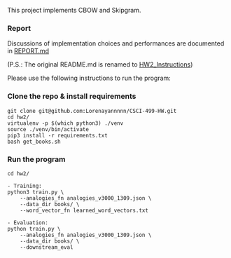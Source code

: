 This project implements CBOW and Skipgram.

### Report
Discussions of implementation choices and performances are documented in [REPORT.md](REPORT.md)

(P.S.: The original README.md is renamed to [HW2_Instructions](HW2_Instructions.md))

Please use the following instructions to run the program:
### Clone the repo & install requirements
```
git clone git@github.com:Lorenayannnnn/CSCI-499-HW.git
cd hw2/
virtualenv -p $(which python3) ./venv
source ./venv/bin/activate
pip3 install -r requirements.txt
bash get_books.sh
```

### Run the program
```
cd hw2/

- Training:
python3 train.py \
    --analogies_fn analogies_v3000_1309.json \
    --data_dir books/ \
    --word_vector_fn learned_word_vectors.txt

- Evaluation:
python train.py \
    --analogies_fn analogies_v3000_1309.json \
    --data_dir books/ \
    --downstream_eval
```